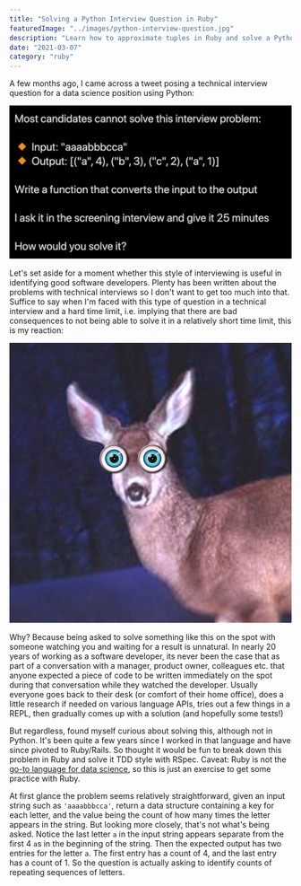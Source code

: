 ```yaml
---
title: "Solving a Python Interview Question in Ruby"
featuredImage: "../images/python-interview-question.jpg"
description: "Learn how to approximate tuples in Ruby and solve a Python data science interview question in Ruby"
date: "2021-03-07"
category: "ruby"
---
```


A few months ago, I came across a tweet posing a technical interview question for a data science position using Python:

![tweet interview question](../images/tweet-interview-question.png "tweet interview question")

Let's set aside for a moment whether this style of interviewing is useful in identifying good software developers. Plenty has been written about the problems with technical interviews so I don't want to get too much into that. Suffice to say when I'm faced with this type of question in a technical interview and a hard time limit, i.e. implying that there are bad consequences to not being able to solve it in a relatively short time limit, this is my reaction:

![deer caught in headlights](../images/deer-caught-in-headlights.png "deer caught in headlights")

Why? Because being asked to solve something like this on the spot with someone watching you and waiting for a result is unnatural. In nearly 20 years of working as a software developer, its never been the case that as part of a conversation with a manager, product owner, colleagues etc. that anyone expected a piece of code to be written immediately on the spot during that conversation while they watched the developer. Usually everyone goes back to their desk (or comfort of their home office), does a little research if needed on various language APIs, tries out a few things in a REPL, then gradually comes up with a solution (and hopefully some tests!)

But regardless, found myself curious about solving this, although not in Python. It's been quite a few years since I worked in that language and have since pivoted to Ruby/Rails. So thought it would be fun to break down this problem in Ruby and solve it TDD style with RSpec. Caveat: Ruby is not the [go-to language for data science](https://www.quora.com/Is-Ruby-a-good-language-for-data-science?share=1), so this is just an exercise to get some practice with Ruby.

At first glance the problem seems relatively straightforward, given an input string such as `'aaaabbbcca'`, return a data structure containing a key for each letter, and the value being the count of how many times the letter appears in the string. But looking more closely, that's not what's being asked. Notice the last letter `a` in the input string appears separate from the first 4 `a`s in the beginning of the string. Then the expected output has two entries for the letter `a`. The first entry has a count of 4, and the last entry has a count of 1. So the question is actually asking to identify counts of repeating sequences of letters.